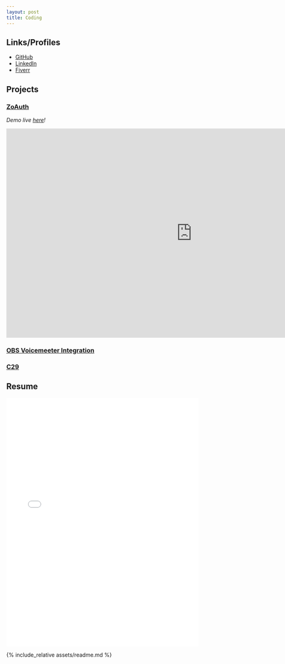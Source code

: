 ```yaml
---
layout: post
title: Coding
---
```

## Links/Profiles
- [GitHub](https://github.com/Zo-Bro-23)
- [LinkedIn](https://linkedin.com/in/zobro23)
- [Fiverr](https://fiverr.com/zobro23)

## Projects
### [ZoAuth](https://npmjs.com/package/zoauth)
*Demo live [here](https://demo.zoauth.zohan.tech)!*

<iframe width="974" height="548" src="https://www.youtube.com/embed/jWLpqkWkTiQ" title="Introducing ZoAuth" frameborder="0" allow="accelerometer; autoplay; clipboard-write; encrypted-media; gyroscope; picture-in-picture" allowfullscreen></iframe>

### [OBS Voicemeeter Integration](https://github.com/Zo-Bro-23/obs-voicemeeter-integration)

### [C29](https://github.com/Zo-Bro-23/c29)

## Resume

<iframe src="assets/resume.pdf" frameborder="0" width="100%" height="650px"></iframe>

{% include_relative assets/readme.md %}